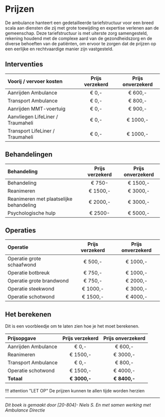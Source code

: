 # Prijzen
De ambulance hanteert een gedetailleerde tariefstructuur voor een breed scala aan diensten die zij met grote toewijding en expertise verlenen aan de gemeenschap. Deze tariefstructuur is met uiterste zorg samengesteld, rekening houdend met de complexe aard van de gezondheidszorg en de diverse behoeften van de patiënten, om ervoor te zorgen dat de prijzen op een eerlijke en rechtvaardige manier zijn vastgesteld.

## Interventies

| Voorij / vervoer kosten | Prijs verzekerd | Prijs onverzekerd |
|:--------------------|:---------------:|:-----------------:|
| Aanrijden Ambulance | € 0,- | € 600,- |
| Transport Ambulance | € 0,- | € 800,- |
| Aanrijden MMT-voertuig | € 0,- | € 900,- |
| Aanvliegen LifeLiner / Traumaheli | € 0,- | € 1000,- |
| Transport LifeLiner / Traumaheli | € 0,- | € 1000,- |

## Behandelingen

| Behandeling | Prijs verzekerd | Prijs onverzekerd |
|:--------------------|:---------------:|:-----------------:|
| Behandeling               | € 750- | € 1500,- |
| Reanimeren                 | € 1500,- | € 3000,- |
| Reanimeren met plaatselijke behandeling  | € 2000,- | € 3000,- |
| Psychologische hulp       | € 2500- | € 5000,- |


## Operaties

| Operatie  | Prijs verzekerd | Prijs onverzekerd |
|:--------------------|:---------------:|:-----------------:|
| Operatie grote schaafwond         | € 500,- | € 1000,- |
| Operatie botbreuk                | € 750,- | € 1000,- |
| Operatie grote brandwond          | € 750,- | € 2000,- |
| Operatie steekwond                 | € 1000,- | € 3000,- |
| Operatie schotwond                | € 1500,- | € 4000,- |

## Het berekenen

Dit is een voorbleedje om te laten zien hoe je het moet berekenen.

| Prijsopgave  | Prijs verzekerd | Prijs onverzekerd |
|:--------------------|:---------------:|:-----------------:|
| Aanrijden Ambulance | € 0,- | € 600,- |
| Reanimeren                 | € 1500,- | € 3000,- |
| Transport Ambulance | € 0,- | € 800,- |
| Operatie schotwond                | € 1500,- | € 4000,- |
| **Totaal**           | **€ 3000,-** | **€ 8400,-** |
!!! attention "LET OP"
    De prijzen kunnen te allen tijde worden herzien

---------------------

*Dit boek is gemaakt door [20-804]- Niels S. En met samen werking met Ambulance Directie*